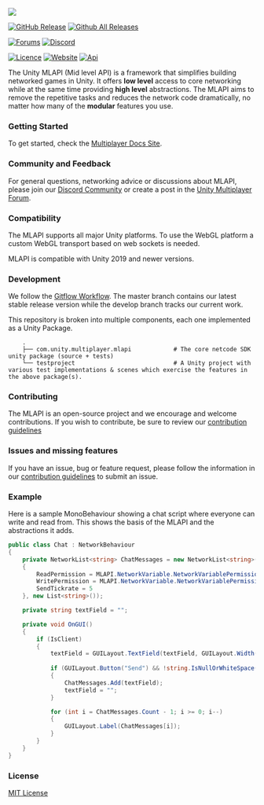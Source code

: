 [![](https://i.imgur.com/d0amtqs.png)](https://mlapi.network/)

[![GitHub Release](https://img.shields.io/github/release/MidLevel/MLAPI.svg?logo=github)](https://github.com/Unity-Technologies/com.unity.multiplayer.mlapi/releases/latest)
[![Github All Releases](https://img.shields.io/github/downloads/MidLevel/MLAPI/total.svg?logo=github&color=informational)](https://github.com/Unity-Technologies/com.unity.multiplayer.mlapi/releases)

[![Forums](https://img.shields.io/badge/unity--forums-multiplayer-blue)](https://forum.unity.com/forums/multiplayer.26/)
[![Discord](https://img.shields.io/discord/449263083769036810.svg?label=discord&logo=discord&color=informational)](https://discord.gg/FM8SE9E)


[![Licence](https://img.shields.io/github/license/midlevel/mlapi.svg?color=informational)](https://github.com/MidLevel/MLAPI/blob/master/LICENSE)
[![Website](https://img.shields.io/badge/docs-website-informational.svg)](https://docs-multiplayer.unity3d.com/)
[![Api](https://img.shields.io/badge/docs-api-informational.svg)](https://docs-multiplayer.unity3d.com/docs/mlapi-api/introduction)


The Unity MLAPI (Mid level API) is a framework that simplifies building networked games in Unity. It offers **low level** access to core networking while at the same time providing **high level** abstractions. The MLAPI aims to remove the repetitive tasks and reduces the network code dramatically, no matter how many of the **modular** features you use.

### Getting Started
To get started, check the [Multiplayer Docs Site](https://docs-multiplayer.unity3d.com/).

### Community and Feedback
For general questions, networking advice or discussions about MLAPI, please join our [Discord Community](https://discord.gg/FM8SE9E) or create a post in the [Unity Multiplayer Forum](https://forum.unity.com/forums/multiplayer.26/).

### Compatibility
The MLAPI supports all major Unity platforms. To use the WebGL platform a custom WebGL transport based on web sockets is needed.

MLAPI is compatible with Unity 2019 and newer versions.

### Development
We follow the [Gitflow Workflow](https://www.atlassian.com/git/tutorials/comparing-workflows/gitflow-workflow). The master branch contains our latest stable release version while the develop branch tracks our current work.

This repository is broken into multiple components, each one implemented as a Unity Package.
```
    .
    ├── com.unity.multiplayer.mlapi            # The core netcode SDK unity package (source + tests)
    └── testproject                            # A Unity project with various test implementations & scenes which exercise the features in the above package(s).
```

### Contributing
The MLAPI is an open-source project and we encourage and welcome
contributions. If you wish to contribute, be sure to review our
[contribution guidelines](CONTRIBUTING.md)

### Issues and missing features
If you have an issue, bug or feature request, please follow the information in our [contribution guidelines](CONTRIBUTING.md) to submit an issue.

### Example
Here is a sample MonoBehaviour showing a chat script where everyone can write and read from. This shows the basis of the MLAPI and the abstractions it adds.

```csharp
public class Chat : NetworkBehaviour
{
    private NetworkList<string> ChatMessages = new NetworkList<string>(new MLAPI.NetworkVariable.NetworkVariableSettings()
    {
        ReadPermission = MLAPI.NetworkVariable.NetworkVariablePermission.Everyone,
        WritePermission = MLAPI.NetworkVariable.NetworkVariablePermission.Everyone,
        SendTickrate = 5
    }, new List<string>());

    private string textField = "";

    private void OnGUI()
    {
        if (IsClient)
        {
            textField = GUILayout.TextField(textField, GUILayout.Width(200));
            
            if (GUILayout.Button("Send") && !string.IsNullOrWhiteSpace(textField))
            {
                ChatMessages.Add(textField);
                textField = "";
            }

            for (int i = ChatMessages.Count - 1; i >= 0; i--)
            {
                GUILayout.Label(ChatMessages[i]);
            }
        }
    }
}
```

### License
[MIT License](LICENSE)
